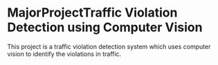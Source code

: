 # MajorProjectTraffic Violation Detection using Computer Vision
This project is a traffic violation detection system which uses computer vision to identify the violations in traffic.
